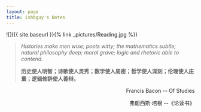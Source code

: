 ```yaml
---
layout: page
title: ishbguy's Notes
---
```


![]({{ site.baseurl }}{% link _pictures/Reading.jpg %})

> *Histories make men wise; poets witty; the mathematics subtle; natural
> philosophy deep; moral grave; logic and rhetoric able to contend.*
>
> **历史使人明智；诗歌使人灵秀；数学使人周密；哲学使人深刻；伦理使人庄重；逻辑修辞使人善辩。** 

<p align="right">Francis Bacon -- Of Studies</p>
<p align="right">弗朗西斯·培根 --《论读书》</p>


